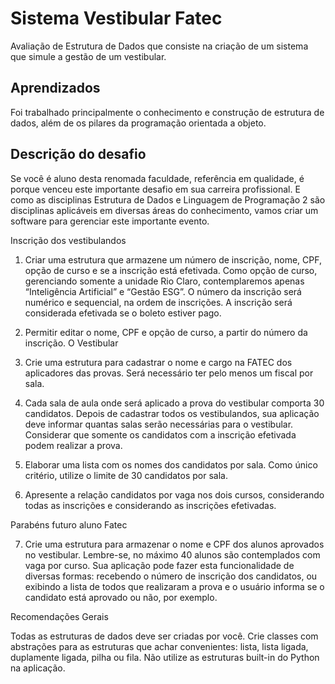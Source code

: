 
# Sistema Vestibular Fatec

Avaliação de Estrutura de Dados que consiste na criação de um sistema que simule a gestão de um vestibular.


## Aprendizados

Foi trabalhado principalmente o conhecimento e construção de estrutura de dados, além de os pilares da programação orientada a objeto.


## Descrição do desafio

Se você é aluno desta renomada faculdade, referência em qualidade, é porque venceu este importante desafio
em sua carreira profissional. E como as disciplinas Estrutura de Dados e Linguagem de Programação 2 são
disciplinas aplicáveis em diversas áreas do conhecimento, vamos criar um software para gerenciar este
importante evento.

Inscrição dos vestibulandos

1) Criar uma estrutura que armazene um número de inscrição, nome, CPF, opção de curso e se a inscrição
está efetivada. Como opção de curso, gerenciando somente a unidade Rio Claro, contemplaremos apenas
“Inteligência Artificial” e “Gestão ESG”. O número da inscrição será numérico e sequencial, na ordem de
inscrições. A inscrição será considerada efetivada se o boleto estiver pago.

2) Permitir editar o nome, CPF e opção de curso, a partir do número da inscrição.
O Vestibular

3) Crie uma estrutura para cadastrar o nome e cargo na FATEC dos aplicadores das provas. Será necessário
ter pelo menos um fiscal por sala.

4) Cada sala de aula onde será aplicado a prova do vestibular comporta 30 candidatos. Depois de cadastrar
todos os vestibulandos, sua aplicação deve informar quantas salas serão necessárias para o vestibular.
Considerar que somente os candidatos com a inscrição efetivada podem realizar a prova.

5) Elaborar uma lista com os nomes dos candidatos por sala. Como único critério, utilize o limite de 30
candidatos por sala.

6) Apresente a relação candidatos por vaga nos dois cursos, considerando todas as inscrições e considerando
as inscrições efetivadas.

Parabéns futuro aluno Fatec

7) Crie uma estrutura para armazenar o nome e CPF dos alunos aprovados no vestibular. Lembre-se, no
máximo 40 alunos são contemplados com vaga por curso. Sua aplicação pode fazer esta funcionalidade de
diversas formas: recebendo o número de inscrição dos candidatos, ou exibindo a lista de todos que
realizaram a prova e o usuário informa se o candidato está aprovado ou não, por exemplo.

Recomendações Gerais

Todas as estruturas de dados deve ser criadas por você. Crie classes com abstrações para as estruturas que
achar convenientes: lista, lista ligada, duplamente ligada, pilha ou fila. Não utilize as estruturas built-in do
Python na aplicação.

